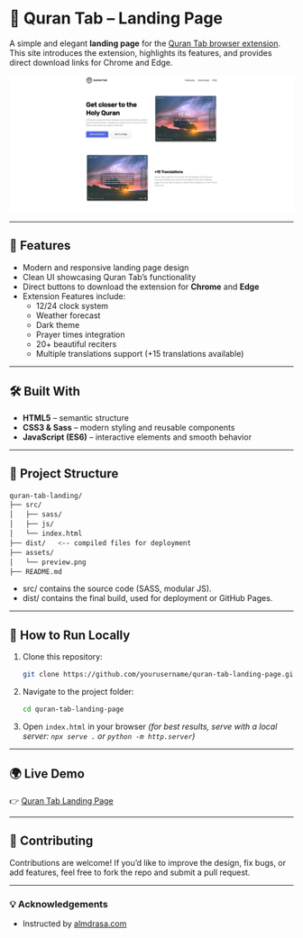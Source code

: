 
# 📖 Quran Tab – Landing Page

A simple and elegant **landing page** for the [Quran Tab browser extension](https://chromewebstore.google.com/detail/quran-tab/afaihcdgkjebgabomemccdneglknjkdd).  
This site introduces the extension, highlights its features, and provides direct download links for Chrome and Edge.

![App Preview](./images/preview.png)

---

## 🚀 Features

- Modern and responsive landing page design  
- Clean UI showcasing Quran Tab’s functionality  
- Direct buttons to download the extension for **Chrome** and **Edge**  
- Extension Features include:
  - 12/24 clock system
  - Weather forecast
  - Dark theme
  - Prayer times integration
  - 20+ beautiful reciters
  - Multiple translations support (+15 translations available)

---

## 🛠️ Built With

- **HTML5** – semantic structure  
- **CSS3 & Sass** – modern styling and reusable components  
- **JavaScript (ES6)** – interactive elements and smooth behavior  

---

## 📂 Project Structure

```bash
quran-tab-landing/
├── src/
│   ├── sass/
│   ├── js/
│   └── index.html
├── dist/   <-- compiled files for deployment
├── assets/
│   └── preview.png
├── README.md

````
- src/ contains the source code (SASS, modular JS).
- dist/ contains the final build, used for deployment or GitHub Pages.

---

## 🔧 How to Run Locally

1. Clone this repository:

   ```bash
   git clone https://github.com/yourusername/quran-tab-landing-page.git
   ```
2. Navigate to the project folder:

   ```bash
   cd quran-tab-landing-page
   ```
3. Open `index.html` in your browser
   *(for best results, serve with a local server: `npx serve .` or `python -m http.server`)*

---

## 🌍 Live Demo

👉 [Quran Tab Landing Page](https://oyoussef162.github.io/quran-tab-landing-page/)

---

## 🤝 Contributing

Contributions are welcome!
If you’d like to improve the design, fix bugs, or add features, feel free to fork the repo and submit a pull request.

---

### 💡 Acknowledgements

* Instructed by [almdrasa.com](https://almdrasa.com/?srsltid=AfmBOoq3b5z-4WOFb2eGxPfihotnY_9o2R6RGIPozGjctbwVtn8OiY9u)




